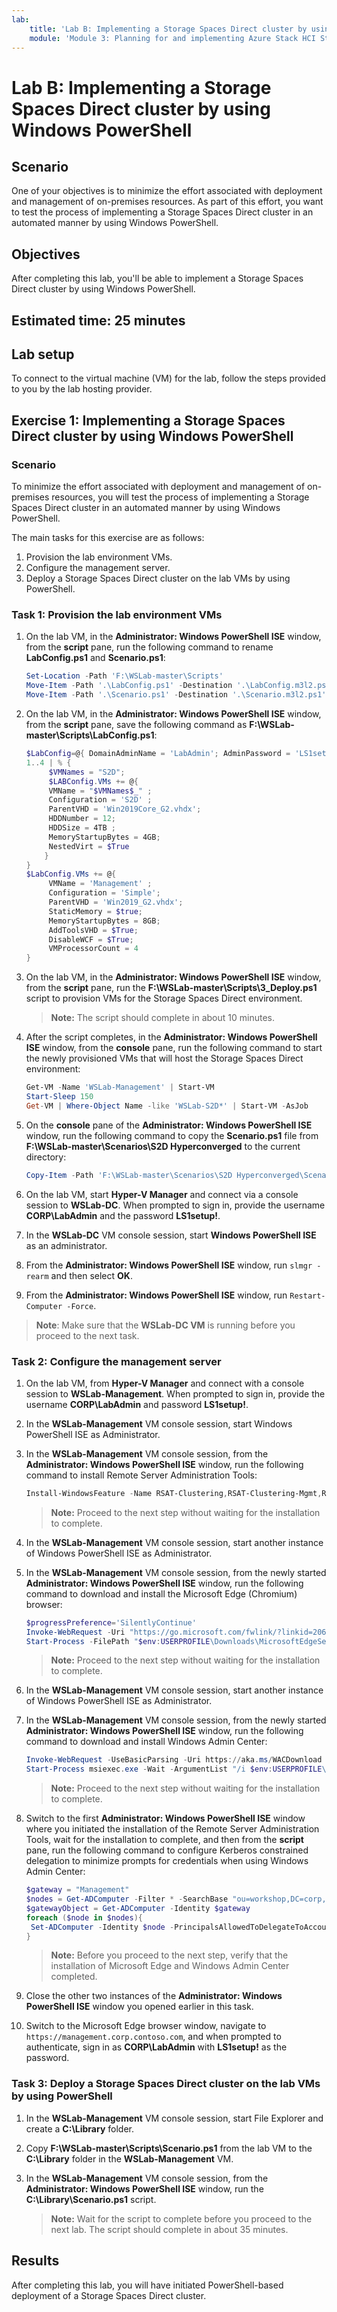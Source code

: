 ```yaml
---
lab:
    title: 'Lab B: Implementing a Storage Spaces Direct cluster by using Windows PowerShell'
    module: 'Module 3: Planning for and implementing Azure Stack HCI Storage'
---
```

# Lab B: Implementing a Storage Spaces Direct cluster by using Windows PowerShell

## Scenario

One of your objectives is to minimize the effort associated with deployment and management of on-premises resources. As part of this effort, you want to test the process of implementing a Storage Spaces Direct cluster in an automated manner by using Windows PowerShell.

## Objectives

After completing this lab, you'll be able to implement a Storage Spaces Direct cluster by using Windows PowerShell.

## Estimated time: 25 minutes

## Lab setup

To connect to the virtual machine (VM) for the lab, follow the steps provided to you by the lab hosting provider.

## Exercise 1: Implementing a Storage Spaces Direct cluster by using Windows PowerShell

### Scenario

To minimize the effort associated with deployment and management of on-premises resources, you will test the process of implementing a Storage Spaces Direct cluster in an automated manner by using Windows PowerShell.

The main tasks for this exercise are as follows:

1. Provision the lab environment VMs.
1. Configure the management server.
1. Deploy a Storage Spaces Direct cluster on the lab VMs by using PowerShell.

### Task 1: Provision the lab environment VMs

1. On the lab VM, in the **Administrator: Windows PowerShell ISE** window, from the **script** pane, run the following command to rename **LabConfig.ps1** and **Scenario.ps1**:

   ```powershell
   Set-Location -Path 'F:\WSLab-master\Scripts'
   Move-Item -Path '.\LabConfig.ps1' -Destination '.\LabConfig.m3l2.ps1' -Force
   Move-Item -Path '.\Scenario.ps1' -Destination '.\Scenario.m3l2.ps1' -Force
   ```

1. On the lab VM, in the **Administrator: Windows PowerShell ISE** window, from the **script** pane, save the following command as **F:\\WSLab-master\\Scripts\\LabConfig.ps1**:

   ```powershell
   $LabConfig=@{ DomainAdminName = 'LabAdmin'; AdminPassword = 'LS1setup!'; Prefix = 'WSLab-'; SecureBoot = $false; SwitchName = 'LabSwitch'; DCEdition = '4'; VMs = @();  InstallSCVMM = 'No'; PullServerDC = $false; Internet = $true ; AdditionalNetworksConfig = @(); EnableGuestServiceInterface = $true; AddToolsVHD = $True ; DisableWCF = $True }
   1..4 | % {
        $VMNames = "S2D";
        $LABConfig.VMs += @{
        VMName = "$VMNames$_" ;
        Configuration = 'S2D' ;
        ParentVHD = 'Win2019Core_G2.vhdx';
        HDDNumber = 12;
        HDDSize = 4TB ;
        MemoryStartupBytes = 4GB;
        NestedVirt = $True
       }
   }
   $LabConfig.VMs += @{
        VMName = 'Management' ;
        Configuration = 'Simple';
        ParentVHD = 'Win2019_G2.vhdx';
        StaticMemory = $true;
        MemoryStartupBytes = 8GB;
        AddToolsVHD = $True;
        DisableWCF = $True;
        VMProcessorCount = 4
   }
   ```

1. On the lab VM, in the **Administrator: Windows PowerShell ISE** window, from the **script** pane, run the **F:\\WSLab-master\\Scripts\\3_Deploy.ps1** script to provision VMs for the Storage Spaces Direct environment.

   > **Note:** The script should complete in about 10 minutes.

1. After the script completes, in the **Administrator: Windows PowerShell ISE** window, from the **console** pane, run the following command to start the newly provisioned VMs that will host the Storage Spaces Direct environment:

   ```powershell
   Get-VM -Name 'WSLab-Management' | Start-VM
   Start-Sleep 150
   Get-VM | Where-Object Name -like 'WSLab-S2D*' | Start-VM -AsJob
   ```

1. On the **console** pane of the **Administrator: Windows PowerShell ISE** window, run the following command to copy the **Scenario.ps1** file from **F:\\WSLab-master\\Scenarios\\S2D Hyperconverged** to the current directory:

   ```powershell
   Copy-Item -Path 'F:\WSLab-master\Scenarios\S2D Hyperconverged\Scenario.ps1' -Destination '.\'
   ```

1. On the lab VM, start **Hyper-V Manager** and connect via a console session to **WSLab-DC**. When prompted to sign in, provide the username **CORP\\LabAdmin** and the password **LS1setup!**.
1. In the **WSLab-DC** VM console session, start **Windows PowerShell ISE** as an administrator.
1. From the **Administrator: Windows PowerShell ISE** window, run `slmgr -rearm` and then select **OK**.
1. From the **Administrator: Windows PowerShell ISE** window, run `Restart-Computer -Force`.

 > **Note**: Make sure that the **WSLab-DC VM** is running before you proceed to the next task.

### Task 2: Configure the management server

1. On the lab VM, from **Hyper-V Manager** and connect with a console session to **WSLab-Management**. When prompted to sign in, provide the username **CORP\\LabAdmin** and password **LS1setup!**.
1. In the **WSLab-Management** VM console session, start Windows PowerShell ISE as Administrator.
1. In the **WSLab-Management** VM console session, from the **Administrator: Windows PowerShell ISE** window, run the following command to install Remote Server Administration Tools:

   ```powershell
   Install-WindowsFeature -Name RSAT-Clustering,RSAT-Clustering-Mgmt,RSAT-Clustering-PowerShell,RSAT-Hyper-V-Tools,RSAT-AD-PowerShell,RSAT-ADDS
   ```

   > **Note:** Proceed to the next step without waiting for the installation to complete.

1. In the **WSLab-Management** VM console session, start another instance of Windows PowerShell ISE as Administrator.
1. In the **WSLab-Management** VM console session, from the newly started **Administrator: Windows PowerShell ISE** window, run the following command to download and install the Microsoft Edge (Chromium) browser:

   ```powershell
   $progressPreference='SilentlyContinue'
   Invoke-WebRequest -Uri "https://go.microsoft.com/fwlink/?linkid=2069324&language=en-us&Consent=1" -UseBasicParsing -OutFile "$env:USERPROFILE\Downloads\MicrosoftEdgeSetup.exe"
   Start-Process -FilePath "$env:USERPROFILE\Downloads\MicrosoftEdgeSetup.exe" -Wait
   ```

   > **Note:** Proceed to the next step without waiting for the installation to complete.

1. In the **WSLab-Management** VM console session, start another instance of Windows PowerShell ISE as Administrator.
1. In the **WSLab-Management** VM console session, from the newly started **Administrator: Windows PowerShell ISE** window, run the following command to download and install Windows Admin Center:

   ```powershell
   Invoke-WebRequest -UseBasicParsing -Uri https://aka.ms/WACDownload -OutFile "$env:USERPROFILE\Downloads\WindowsAdminCenter.msi"
   Start-Process msiexec.exe -Wait -ArgumentList "/i $env:USERPROFILE\Downloads\WindowsAdminCenter.msi /qn /L*v waclog.txt REGISTRY_REDIRECT_PORT_80=1 SME_PORT=443 SSL_CERTIFICATE_OPTION=generate"
   ```

   > **Note:** Proceed to the next step without waiting for the installation to complete.

1. Switch to the first **Administrator: Windows PowerShell ISE** window where you initiated the installation of the Remote Server Administration Tools, wait for the installation to complete, and then from the **script** pane, run the following command to configure Kerberos constrained delegation to minimize prompts for credentials when using Windows Admin Center:

   ```powershell
   $gateway = "Management"
   $nodes = Get-ADComputer -Filter * -SearchBase "ou=workshop,DC=corp,dc=contoso,DC=com"
   $gatewayObject = Get-ADComputer -Identity $gateway
   foreach ($node in $nodes){
    Set-ADComputer -Identity $node -PrincipalsAllowedToDelegateToAccount $gatewayObject
   }
   ```

   > **Note:** Before you proceed to the next step, verify that the installation of Microsoft Edge and Windows Admin Center completed.

1. Close the other two instances of the **Administrator: Windows PowerShell ISE** window you opened earlier in this task.
1. Switch to the Microsoft Edge browser window, navigate to `https://management.corp.contoso.com`, and when prompted to authenticate, sign in as **CORP\\LabAdmin** with **LS1setup!** as the password.

### Task 3: Deploy a Storage Spaces Direct cluster on the lab VMs by using PowerShell

1. In the **WSLab-Management** VM console session, start File Explorer and create a **C:\\Library** folder.
1. Copy **F:\\WSLab-master\\Scripts\\Scenario.ps1** from the lab VM to the **C:\\Library** folder in the **WSLab-Management** VM.
1. In the **WSLab-Management** VM console session, from the **Administrator: Windows PowerShell ISE** window, run the **C:\\Library\\Scenario.ps1** script.

   > **Note:** Wait for the script to complete before you proceed to the next lab. The script should complete in about 35 minutes.
   
## Results

After completing this lab, you will have initiated PowerShell-based deployment of a Storage Spaces Direct cluster.
